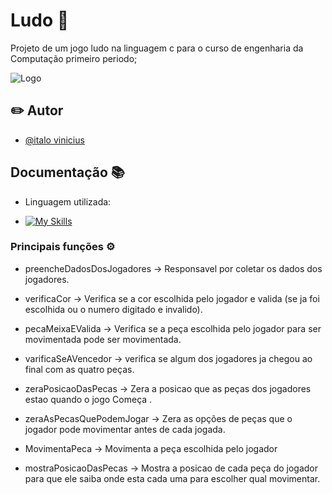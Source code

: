 
# Ludo 🎲

Projeto de um jogo ludo na linguagem c para o curso de engenharia da Computação primeiro periodo;

![Logo](https://encrypted-tbn0.gstatic.com/images?q=tbn:ANd9GcTKtmMBiyaxN_CTcG6kI_KLde1jHpUFB_wIUg&usqp=CAU)



## ✏️ Autor 

- [@italo vinicius](https://www.github.com/italovini223)


## Documentação 📚

- Linguagem utilizada: 

- [![My Skills](https://skills.thijs.gg/icons?i=c)](https://skills.thijs.gg)

### Principais funções ⚙️ 

- preencheDadosDosJogadores -> Responsavel por coletar os dados dos jogadores.

- verificaCor -> Verifica se a cor escolhida pelo jogador e valida (se ja foi escolhida ou o numero digitado e invalido).

- pecaMeixaEValida -> Verifica se a peça escolhida pelo jogador para ser movimentada pode ser movimentada.

- varificaSeAVencedor -> verifica se algum dos jogadores ja chegou ao final com as quatro peças.

- zeraPosicaoDasPecas -> Zera a posicao que as peças dos jogadores estao quando o jogo Começa .

- zeraAsPecasQuePodemJogar -> Zera as opções de peças que o jogador pode movimentar antes de cada jogada.

- MovimentaPeca -> Movimenta a peça escolhida pelo jogador

- mostraPosicaoDasPecas -> Mostra a posicao de cada peça do jogador para que ele saiba onde esta cada uma para escolher qual movimentar.


 


